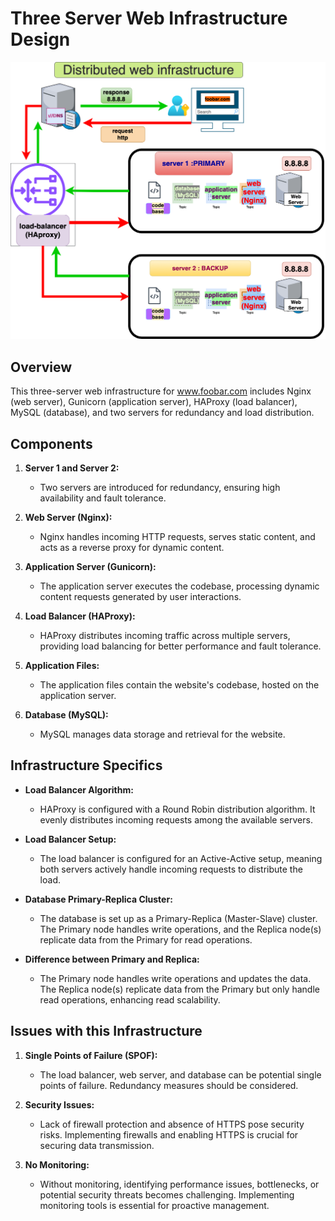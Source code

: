 # Three Server Web Infrastructure Design

![Whiteboard Image](distributed.png)

## Overview

This three-server web infrastructure for www.foobar.com includes Nginx (web server), Gunicorn (application server), HAProxy (load balancer), MySQL (database), and two servers for redundancy and load distribution.

## Components

1. **Server 1 and Server 2:**
   - Two servers are introduced for redundancy, ensuring high availability and fault tolerance.

2. **Web Server (Nginx):**
   - Nginx handles incoming HTTP requests, serves static content, and acts as a reverse proxy for dynamic content.

3. **Application Server (Gunicorn):**
   - The application server executes the codebase, processing dynamic content requests generated by user interactions.

4. **Load Balancer (HAProxy):**
   - HAProxy distributes incoming traffic across multiple servers, providing load balancing for better performance and fault tolerance.

5. **Application Files:**
   - The application files contain the website's codebase, hosted on the application server.

6. **Database (MySQL):**
   - MySQL manages data storage and retrieval for the website.

## Infrastructure Specifics

- **Load Balancer Algorithm:**
  - HAProxy is configured with a Round Robin distribution algorithm. It evenly distributes incoming requests among the available servers.

- **Load Balancer Setup:**
  - The load balancer is configured for an Active-Active setup, meaning both servers actively handle incoming requests to distribute the load.

- **Database Primary-Replica Cluster:**
  - The database is set up as a Primary-Replica (Master-Slave) cluster. The Primary node handles write operations, and the Replica node(s) replicate data from the Primary for read operations.

- **Difference between Primary and Replica:**
  - The Primary node handles write operations and updates the data. The Replica node(s) replicate data from the Primary but only handle read operations, enhancing read scalability.

## Issues with this Infrastructure

1. **Single Points of Failure (SPOF):**
   - The load balancer, web server, and database can be potential single points of failure. Redundancy measures should be considered.

2. **Security Issues:**
   - Lack of firewall protection and absence of HTTPS pose security risks. Implementing firewalls and enabling HTTPS is crucial for securing data transmission.

3. **No Monitoring:**
   - Without monitoring, identifying performance issues, bottlenecks, or potential security threats becomes challenging. Implementing monitoring tools is essential for proactive management.
